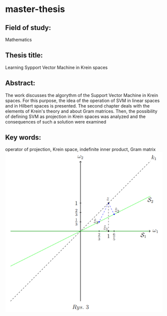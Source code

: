 # master-thesis
## Field of study:
Mathematics

## Thesis title:
Learning Sypport Vector Machine in Krein spaces

## Abstract:
The work discusses the algorythm of the Support Vector Machine in Krein spaces. For this purpose, the idea of the operation of SVM in linear spaces and in Hilbert spaces is presented. The second chapter deals with the elements of Krein's theory and about Gram matrices. Then, the possibility of defining SVM as projection in Krein spaces was analyzed and the consequences of such a solution were examined

## Key words:
operator of projection, Krein space, indefinite inner product, Gram matrix
![alt text](https://github.com/KamilBartocha/bachelor-thesis/blob/master/example3dot5_Projection.png)